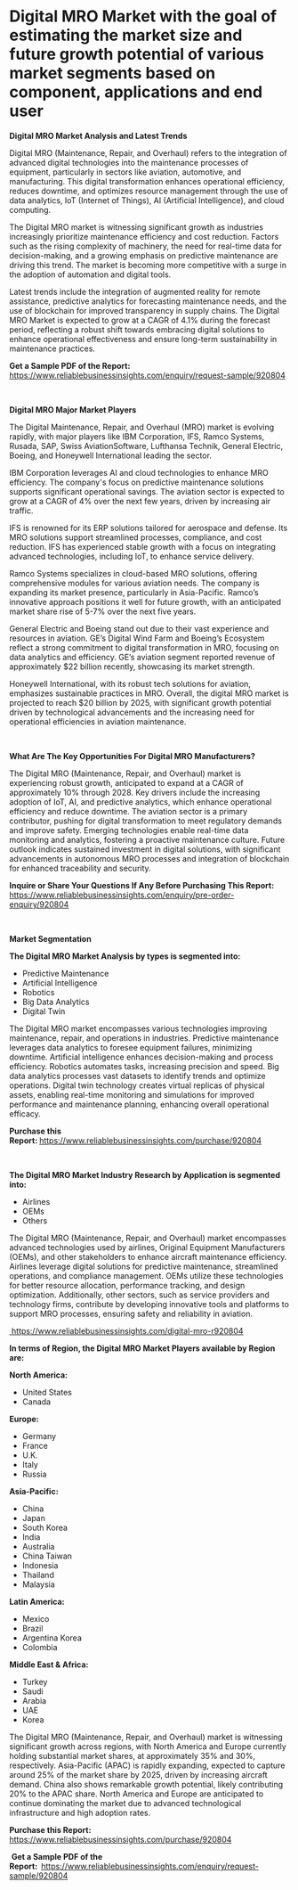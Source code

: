<p><h1>Digital MRO Market with the goal of estimating the market size and future growth potential of various market segments based on component, applications and end user</h1></p><p><strong>Digital MRO Market Analysis and Latest Trends</strong></p>
<p><p>Digital MRO (Maintenance, Repair, and Overhaul) refers to the integration of advanced digital technologies into the maintenance processes of equipment, particularly in sectors like aviation, automotive, and manufacturing. This digital transformation enhances operational efficiency, reduces downtime, and optimizes resource management through the use of data analytics, IoT (Internet of Things), AI (Artificial Intelligence), and cloud computing.</p><p>The Digital MRO market is witnessing significant growth as industries increasingly prioritize maintenance efficiency and cost reduction. Factors such as the rising complexity of machinery, the need for real-time data for decision-making, and a growing emphasis on predictive maintenance are driving this trend. The market is becoming more competitive with a surge in the adoption of automation and digital tools.</p><p>Latest trends include the integration of augmented reality for remote assistance, predictive analytics for forecasting maintenance needs, and the use of blockchain for improved transparency in supply chains. The Digital MRO Market is expected to grow at a CAGR of 4.1% during the forecast period, reflecting a robust shift towards embracing digital solutions to enhance operational effectiveness and ensure long-term sustainability in maintenance practices.</p></p>
<p><strong>Get a Sample PDF of the Report:&nbsp;</strong> <a href="https://www.reliablebusinessinsights.com/enquiry/request-sample/920804?utm_campaign=62&utm_medium=2&utm_source=Github&utm_content=ia&utm_term=18042025&utm_id=digital-mro">https://www.reliablebusinessinsights.com/enquiry/request-sample/920804</a></p>
<p>&nbsp;</p>
<p><strong>Digital MRO Major Market Players</strong></p>
<p><p>The Digital Maintenance, Repair, and Overhaul (MRO) market is evolving rapidly, with major players like IBM Corporation, IFS, Ramco Systems, Rusada, SAP, Swiss AviationSoftware, Lufthansa Technik, General Electric, Boeing, and Honeywell International leading the sector.</p><p>IBM Corporation leverages AI and cloud technologies to enhance MRO efficiency. The company's focus on predictive maintenance solutions supports significant operational savings. The aviation sector is expected to grow at a CAGR of 4% over the next few years, driven by increasing air traffic.</p><p>IFS is renowned for its ERP solutions tailored for aerospace and defense. Its MRO solutions support streamlined processes, compliance, and cost reduction. IFS has experienced stable growth with a focus on integrating advanced technologies, including IoT, to enhance service delivery.</p><p>Ramco Systems specializes in cloud-based MRO solutions, offering comprehensive modules for various aviation needs. The company is expanding its market presence, particularly in Asia-Pacific. Ramco’s innovative approach positions it well for future growth, with an anticipated market share rise of 5-7% over the next five years.</p><p>General Electric and Boeing stand out due to their vast experience and resources in aviation. GE’s Digital Wind Farm and Boeing’s Ecosystem reflect a strong commitment to digital transformation in MRO, focusing on data analytics and efficiency. GE’s aviation segment reported revenue of approximately $22 billion recently, showcasing its market strength.</p><p>Honeywell International, with its robust tech solutions for aviation, emphasizes sustainable practices in MRO. Overall, the digital MRO market is projected to reach $20 billion by 2025, with significant growth potential driven by technological advancements and the increasing need for operational efficiencies in aviation maintenance.</p></p>
<p>&nbsp;</p>
<p><strong>What Are The Key Opportunities For Digital MRO Manufacturers?</strong></p>
<p><p>The Digital MRO (Maintenance, Repair, and Overhaul) market is experiencing robust growth, anticipated to expand at a CAGR of approximately 10% through 2028. Key drivers include the increasing adoption of IoT, AI, and predictive analytics, which enhance operational efficiency and reduce downtime. The aviation sector is a primary contributor, pushing for digital transformation to meet regulatory demands and improve safety. Emerging technologies enable real-time data monitoring and analytics, fostering a proactive maintenance culture. Future outlook indicates sustained investment in digital solutions, with significant advancements in autonomous MRO processes and integration of blockchain for enhanced traceability and security.</p></p>
<p><strong>Inquire or Share Your Questions If Any Before Purchasing This Report:</strong> <a href="https://www.reliablebusinessinsights.com/enquiry/pre-order-enquiry/920804?utm_campaign=62&utm_medium=2&utm_source=Github&utm_content=ia&utm_term=18042025&utm_id=digital-mro">https://www.reliablebusinessinsights.com/enquiry/pre-order-enquiry/920804</a></p>
<p>&nbsp;</p>
<p><strong>Market Segmentation</strong></p>
<p><strong>The Digital MRO Market Analysis by types is segmented into:</strong></p>
<p><ul><li>Predictive Maintenance</li><li>Artificial Intelligence</li><li>Robotics</li><li>Big Data Analytics</li><li>Digital Twin</li></ul></p>
<p><p>The Digital MRO market encompasses various technologies improving maintenance, repair, and operations in industries. Predictive maintenance leverages data analytics to foresee equipment failures, minimizing downtime. Artificial intelligence enhances decision-making and process efficiency. Robotics automates tasks, increasing precision and speed. Big data analytics processes vast datasets to identify trends and optimize operations. Digital twin technology creates virtual replicas of physical assets, enabling real-time monitoring and simulations for improved performance and maintenance planning, enhancing overall operational efficacy.</p></p>
<p><strong>Purchase this Report:&nbsp;</strong><a href="https://www.reliablebusinessinsights.com/purchase/920804?utm_campaign=62&utm_medium=2&utm_source=Github&utm_content=ia&utm_term=18042025&utm_id=digital-mro">https://www.reliablebusinessinsights.com/purchase/920804</a></p>
<p>&nbsp;</p>
<p><strong>The Digital MRO Market Industry Research by Application is segmented into:</strong></p>
<p><ul><li>Airlines</li><li>OEMs</li><li>Others</li></ul></p>
<p><p>The Digital MRO (Maintenance, Repair, and Overhaul) market encompasses advanced technologies used by airlines, Original Equipment Manufacturers (OEMs), and other stakeholders to enhance aircraft maintenance efficiency. Airlines leverage digital solutions for predictive maintenance, streamlined operations, and compliance management. OEMs utilize these technologies for better resource allocation, performance tracking, and design optimization. Additionally, other sectors, such as service providers and technology firms, contribute by developing innovative tools and platforms to support MRO processes, ensuring safety and reliability in aviation.</p></p>
<p><a href="https://www.reliablebusinessinsights.com/digital-mro-r920804?utm_campaign=62&utm_medium=2&utm_source=Github&utm_content=ia&utm_term=18042025&utm_id=digital-mro">&nbsp;https://www.reliablebusinessinsights.com/digital-mro-r920804</a></p>
<p><strong>In terms of Region, the Digital MRO Market Players available by Region are:</strong></p>
<p>
    <p> <strong> North America: </strong>
        <ul>
            <li>United States</li>
            <li>Canada</li>
        </ul>
        </p> 
    <p> <strong> Europe: </strong>
        <ul>
            <li>Germany</li>
            <li>France</li>
            <li>U.K.</li>
            <li>Italy</li>
            <li>Russia</li>
        </ul>
        </p> 
    <p> <strong> Asia-Pacific: </strong>
        <ul>
            <li>China</li>
            <li>Japan</li>
            <li>South Korea</li>
            <li>India</li>
            <li>Australia</li>
            <li>China Taiwan</li>
            <li>Indonesia</li>
            <li>Thailand</li>
            <li>Malaysia</li>
        </ul>
        </p> 
    <p> <strong> Latin America: </strong>
        <ul>
            <li>Mexico</li>
            <li>Brazil</li>
            <li>Argentina Korea</li>
            <li>Colombia</li>
        </ul>
        </p> 
    <p> <strong> Middle East & Africa: </strong>
        <ul>
            <li>Turkey</li>
            <li>Saudi</li>
            <li>Arabia</li>
            <li>UAE</li>
            <li>Korea</li>
        </ul>
    </p>
    </p>
<p><p>The Digital MRO (Maintenance, Repair, and Overhaul) market is witnessing significant growth across regions, with North America and Europe currently holding substantial market shares, at approximately 35% and 30%, respectively. Asia-Pacific (APAC) is rapidly expanding, expected to capture around 25% of the market share by 2025, driven by increasing aircraft demand. China also shows remarkable growth potential, likely contributing 20% to the APAC share. North America and Europe are anticipated to continue dominating the market due to advanced technological infrastructure and high adoption rates.</p></p>
<p><strong>Purchase this Report: </strong><a href="https://www.reliablebusinessinsights.com/purchase/920804?utm_campaign=62&utm_medium=2&utm_source=Github&utm_content=ia&utm_term=18042025&utm_id=digital-mro">https://www.reliablebusinessinsights.com/purchase/920804</a></p>
<p>&nbsp;<strong>Get a Sample PDF of the Report:&nbsp;&nbsp;</strong><a href="https://www.reliablebusinessinsights.com/enquiry/request-sample/920804?utm_campaign=62&utm_medium=2&utm_source=Github&utm_content=ia&utm_term=18042025&utm_id=digital-mro">https://www.reliablebusinessinsights.com/enquiry/request-sample/920804</a></p>
<p><strong></strong></p>
<p><p></p><p></p><p></p></p>